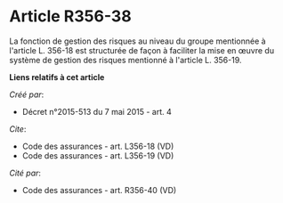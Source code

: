# Article R356-38

La fonction de gestion des risques au niveau du groupe mentionnée à l'article L. 356-18 est structurée de façon à faciliter
la mise en œuvre du système de gestion des risques mentionné à l'article L. 356-19.

**Liens relatifs à cet article**

_Créé par_:

  - Décret n°2015-513 du 7 mai 2015 - art. 4

_Cite_:

  - Code des assurances - art. L356-18 (VD)
  - Code des assurances - art. L356-19 (VD)

_Cité par_:

  - Code des assurances - art. R356-40 (VD)
